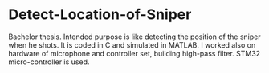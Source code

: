 # Detect-Location-of-Sniper

Bachelor thesis. Intended purpose is like detecting the position of the sniper when he shots. It is coded in C and
simulated in MATLAB. I worked also on hardware of microphone and controller set, building high-pass filter. STM32
micro-controller is used.
